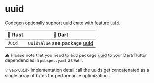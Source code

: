 # uuid

Codegen optionally support [uuid crate](https://docs.rs/uuid) with feature `uuid`.

| :crab: Rust       | :dart: Dart                       |
| -----------       | -----------                       |
| `Uuid`            | `UuidValue` see package [uuid](https://pub.dev/packages/uuid)  |

:warning: Please note that you need to add package [uuid](https://pub.dev/packages/uuid/install) to your Dart/Flutter dependencies in `pubspec.yaml` as well.

:bulb: `Vec<Uuid>` implementation detail : all the uuids get concatenated as a single array of bytes for performance optimization.
